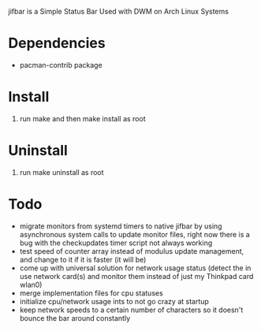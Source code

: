 <p>jifbar is a Simple Status Bar Used with DWM on Arch Linux Systems</p>

<h1>Dependencies</h1>
<ul>

<li>pacman-contrib package</li>

</ul>

<h1>Install</h1>
<ol>

<li>run make and then make install as root</li>

</ol>

<h1>Uninstall</h1>
<ol>

<li>run make uninstall as root</li>

</ol>

<h1>Todo</h1>
<ul>

<li>migrate monitors from systemd timers to native jifbar by using asynchronous system calls to update monitor files, right now there is a bug with the checkupdates timer script not always working</li>
<li>test speed of counter array instead of modulus update management, and change to it if it is faster (it will be)</li>
<li>come up with universal solution for network usage status (detect the in use network card(s) and monitor them instead of just my Thinkpad card wlan0)</li>
<li>merge implementation files for cpu statuses</li>
<li>initialize cpu/network usage ints to not go crazy at startup</li>
<li>keep network speeds to a certain number of characters so it doesn't bounce the bar around constantly</li>

</ul>

